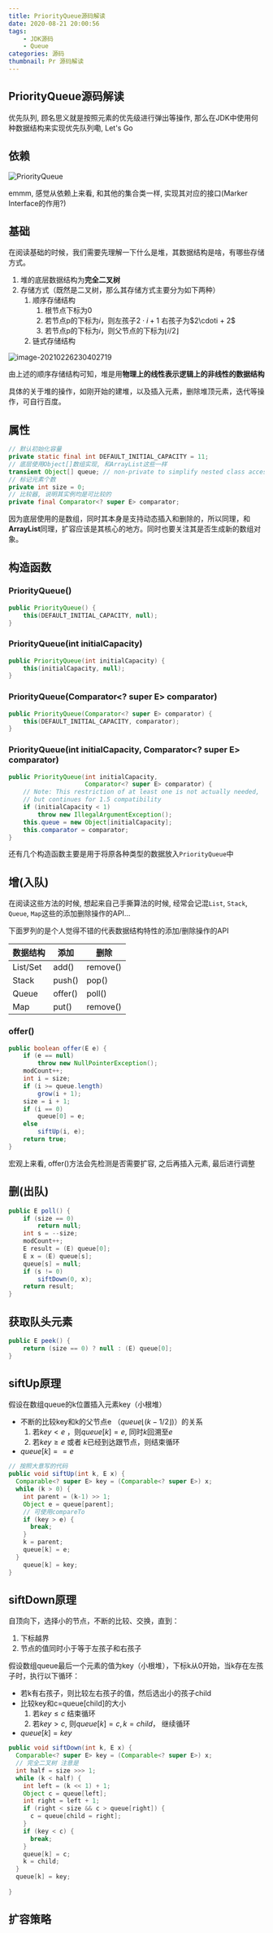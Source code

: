 ```yaml
---
title: PriorityQueue源码解读
date: 2020-08-21 20:00:56
tags: 
	- JDK源码
	- Queue
categories: 源码
thumbnail: Pr 源码解读
---
```


## PriorityQueue源码解读

<!--more-->

优先队列, 顾名思义就是按照元素的优先级进行弹出等操作, 那么在JDK中使用何种数据结构来实现优先队列嘞, Let's Go

## 依赖

![PriorityQueue](https://i.loli.net/2020/08/21/QOjliBWZwrHo72m.png)

emmm, 感觉从依赖上来看, 和其他的集合类一样, 实现其对应的接口(Marker Interface的作用?)

## 基础

在阅读基础的时候，我们需要先理解一下什么是堆，其数据结构是啥，有哪些存储方式。

1. 堆的底层数据结构为**完全二叉树**
2. 存储方式（既然是二叉树，那么其存储方式主要分为如下两种）
   1. 顺序存储结构
      1. 根节点下标为0
      2. 若节点p的下标为$i$，则左孩子$2\cdot i + 1$ 右孩子为$2\cdoti + 2$ 
      3. 若节点p的下标为$i$，则父节点的下标为$\lfloor i/2\rfloor$
   2. 链式存储结构

![image-20210226230402719](https://i.loli.net/2021/02/26/lrUPGcnu1EvSwy8.png)

由上述的顺序存储结构可知，堆是用**物理上的线性表示逻辑上的非线性的数据结构**

具体的关于堆的操作，如刚开始的建堆，以及插入元素，删除堆顶元素，迭代等操作，可自行百度。

## 属性

```java
// 默认初始化容量
private static final int DEFAULT_INITIAL_CAPACITY = 11;
// 底层使用Object[]数组实现, 和ArrayList这些一样
transient Object[] queue; // non-private to simplify nested class access
// 标记元素个数
private int size = 0;
// 比较器, 说明其实例均是可比较的
private final Comparator<? super E> comparator;
```

因为底层使用的是数组，同时其本身是支持动态插入和删除的，所以同理，和**ArrayList**同理，扩容应该是其核心的地方。同时也要关注其是否生成新的数组对象。



## 构造函数

### PriorityQueue()

```java
public PriorityQueue() {
    this(DEFAULT_INITIAL_CAPACITY, null);
}
```



### PriorityQueue(int initialCapacity)

```java
public PriorityQueue(int initialCapacity) {
    this(initialCapacity, null);
}
```



### PriorityQueue(Comparator<? super E> comparator)

```java
public PriorityQueue(Comparator<? super E> comparator) {
    this(DEFAULT_INITIAL_CAPACITY, comparator);
}
```



### PriorityQueue(int initialCapacity, Comparator<? super E> comparator)

```java
public PriorityQueue(int initialCapacity,
                     Comparator<? super E> comparator) {
    // Note: This restriction of at least one is not actually needed,
    // but continues for 1.5 compatibility
    if (initialCapacity < 1)
        throw new IllegalArgumentException();
    this.queue = new Object[initialCapacity];
    this.comparator = comparator;
}
```



还有几个构造函数主要是用于将原各种类型的数据放入`PriorityQueue`中



## 增(入队)

在阅读这些方法的时候, 想起来自己手撕算法的时候, 经常会记混`List`, `Stack`, `Queue`, `Map`这些的添加删除操作的API...

下面罗列的是个人觉得不错的代表数据结构特性的添加/删除操作的API

| 数据结构 | 添加    | 删除     |
| :------- | ------- | -------- |
| List/Set | add()   | remove() |
| Stack    | push()  | pop()    |
| Queue    | offer() | poll()   |
| Map      | put()   | remove() |

### offer()

```java
public boolean offer(E e) {
    if (e == null)
        throw new NullPointerException();
    modCount++;
    int i = size;
    if (i >= queue.length)
        grow(i + 1);
    size = i + 1;
    if (i == 0)
        queue[0] = e;
    else
        siftUp(i, e);
    return true;
}
```

宏观上来看, offer()方法会先检测是否需要扩容, 之后再插入元素, 最后进行调整





## 删(出队)

```java
public E poll() {
    if (size == 0)
        return null;
    int s = --size;
    modCount++;
    E result = (E) queue[0];
    E x = (E) queue[s];
    queue[s] = null;
    if (s != 0)
        siftDown(0, x);
    return result;
}
```



## 获取队头元素

```java
public E peek() {
    return (size == 0) ? null : (E) queue[0];
}
```



## siftUp原理

假设在数组queue的k位置插入元素key（小根堆）

* 不断的比较key和k的父节点e （$queue\lfloor(k-1/2\rfloor)$）的关系
  1. 若$key  <  e$ ，则$queue[k] = e$, 同时$k$回溯至$e$
  2. 若$key \geq e$ 或者  $k$已经到达跟节点，则结束循环
* $queue[k]==e$

```java
// 按照大意写的代码
public void siftUp(int k, E x) {
  Comparable<? super E> key = (Comparable<? super E>) x;
  while (k > 0) {
    int parent = (k-1) >> 1;
    Object e = queue[parent];
    // 可使用compareTo
    if (key > e) {
      break;
    }
    k = parent;
    queue[k] = e;
  }
	queue[k] = key;
}
```



## siftDown原理

自顶向下，选择小的节点，不断的比较、交换，直到：

1. 下标越界
2. 节点的值同时小于等于左孩子和右孩子

假设数组queue最后一个元素的值为key（小根堆），下标k从0开始，当k存在左孩子时，执行以下循环：

*  若k有右孩子，则比较左右孩子的值，然后选出小的孩子child
* 比较key和c=queue[child]的大小
  1. 若$key \leq c$ 结束循环
  2. 若$key > c$, 则$queue[k] = c, k = child$， 继续循环
* $queue[k] = key$

```java
public void siftDown(int k, E x) {
  Comparable<? super E> key = (Comparable<? super E>) x;
  // 完全二叉树 注意是 
  int half = size >>> 1;
  while (k < half) {
    int left = (k << 1) + 1;
    Object c = queue[left];
    int right = left + 1;
   	if (right < size && c > queue[right]) {
      c = queue[child = right];
    }
    if (key < c) {
      break;
    }
   	queue[k] = c;
    k = child;
  }
  queue[k] = key;
  
}
```



## 扩容策略